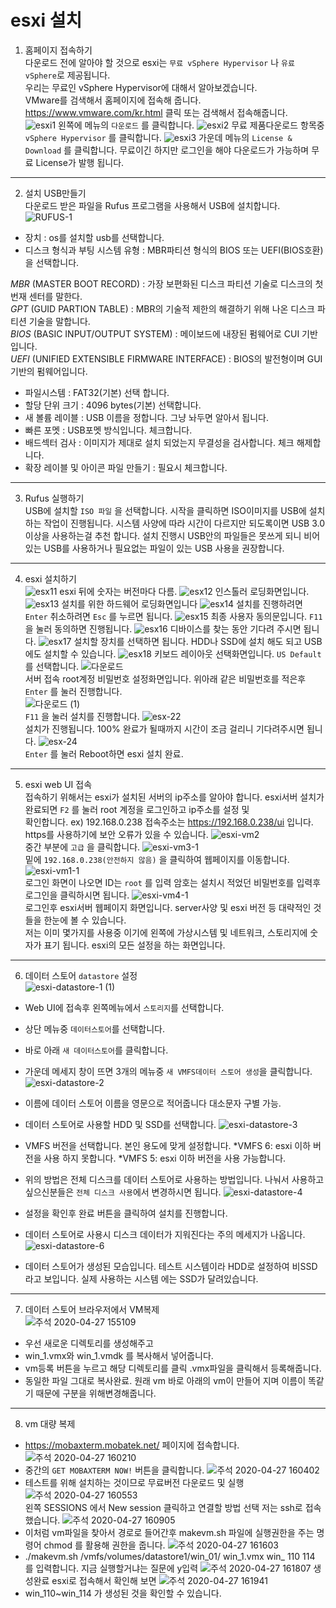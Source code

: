 # esxi 설치
1. 홈페이지 접속하기 <br>
다운로드 전에 알아야 할 것으로 esxi는 `무료 vSphere Hypervisor` 나 `유료 vSphere`로 제공됩니다. <br>
우리는 무료인 vSphere Hypervisor에 대해서 알아보겠습니다. <br>
VMware를 검색해서 홈페이지에 접속해 줍니다. https://www.vmware.com/kr.html 클릭 또는 검색해서 접속해줍니다. <br>
![esxi1](https://user-images.githubusercontent.com/63625609/80326477-e2729c80-8873-11ea-824b-cfb90c358414.png)
왼쪽에 메뉴의 `다운로드` 를 클릭합니다.
![esxi2](https://user-images.githubusercontent.com/63625609/80326523-06ce7900-8874-11ea-9c25-9e5d4556c2bd.png)
무료 제품다운로드 항목중 `vSphere Hypervisor` 를 클릭합니다.
![esxi3](https://user-images.githubusercontent.com/63625609/80326579-3e3d2580-8874-11ea-8d72-0d349700161c.png)
가운데 메뉴의 `License & Download` 를 클릭합니다. 무료이긴 하지만 로그인을 해야 다운로드가 가능하며 무료 License가 발행 됩니다.

-----
2. 설치 USB만들기 <br>
다운로드 받은 파일을 Rufus 프로그램을 사용해서 USB에 설치합니다. <br>
![RUFUS-1](https://user-images.githubusercontent.com/63625609/80326713-a25fe980-8874-11ea-900b-44c7e3ed1a21.png)
* 장치 : os를 설치할 usb를 선택합니다. <br>
* 디스크 형식과 부팅 시스템 유형 : MBR파티션 형식의 BIOS 또는 UEFI(BIOS호환)을 선택합니다. <br>
 
 *MBR* (MASTER BOOT RECORD) : 가장 보편화된 디스크 파티션 기술로 디스크의 첫번재 센터를 말한다. <br>
 *GPT* (GUID PARTION TABLE) : MBR의 기술적 제한의 해결하기 위해 나온 디스크 파티션 기술을 말합니다. <br>
 *BIOS* (BASIC INPUT/OUTPUT SYSTEM) : 메이보드에 내장된 펌웨어로 CUI 기반입니다. <br>
 *UEFI* (UNIFIED EXTENSIBLE FIRMWARE INTERFACE) : BIOS의 발전형이며 GUI 기반의 펌웨어입니다. <br>

* 파일시스템 : FAT32(기본) 선택 합니다.
* 할당 단위 크기 : 4096 bytes(기본) 선택합니다.
* 새 볼륨 레이블 : USB 이름을 정합니다. 그냥 놔두면 알아서 됩니다.
* 빠른 포멧 : USB포멧 방식입니다. 체크합니다.
* 배드섹터 검사 : 이미지가 제대로 설치 되었는지 무결성을 검사합니다. 체크 해제합니다.
* 확장 레이블 및 아이콘 파일 만들기 : 필요시 체크합니다.

-----
3. Rufus 실행하기 <br>
USB에 설치할 `ISO 파일` 을 선택합니다. 시작을 클릭하면 ISO이미지를 USB에 설치하는 작업이 진행됩니다. 시스템 사양에 따라 시간이 다르지만 되도록이면 USB 3.0이상을 사용하는걸 추천 합니다. 설치 진행시 USB안의 파일들은 못쓰게 되니 비어있는 USB를 사용하거나 필요없는 파일이 있는 USB 사용을 권장합니다.

-----
4. esxi 설치하기 <br>
![esx11](https://user-images.githubusercontent.com/63625609/80325068-b0ab0700-886e-11ea-84fc-77492fdb7cbe.png)
esxi 뒤에 숫자는 버전마다 다름. 
![esx12](https://user-images.githubusercontent.com/63625609/80325149-efd95800-886e-11ea-90f4-0a3c9f8e4639.png)
인스톨러 로딩화면입니다. 
![esx13](https://user-images.githubusercontent.com/63625609/80325200-29aa5e80-886f-11ea-8936-5a2cd4c42cf4.png)
설치를 위한 하드웨어 로딩화면입니다
![esx14](https://user-images.githubusercontent.com/63625609/80325262-59596680-886f-11ea-8eb4-52067e1eab2a.png)
설치를 진행하려면 `Enter` 취소하려면 `Esc` 를 누르면 됩니다.
![esx15](https://user-images.githubusercontent.com/63625609/80325302-8c9bf580-886f-11ea-940c-7d51f38acb26.png)
최종 사용자 동의문입니다. `F11` 을 눌러 동의하면 진행됩니다.
![esx16](https://user-images.githubusercontent.com/63625609/80325344-c40aa200-886f-11ea-9d88-32712f8e0b89.png)
디바이스를 찾는 동안 기다려 주시면 됩니다.
![esx17](https://user-images.githubusercontent.com/63625609/80325383-e8667e80-886f-11ea-97c3-542d30e9a17e.png)
설치할 장치를 선택하면 됩니다. HDD나 SSD에 설치 해도 되고 USB에도 설치할 수 있습니다.
![esx18](https://user-images.githubusercontent.com/63625609/80325453-2499df00-8870-11ea-916d-396fa65041dc.png)
키보드 레이아웃 선택화면입니다. `US Default` 를 선택합니다.
![다운로드](https://user-images.githubusercontent.com/63625609/80325537-8e19ed80-8870-11ea-9b9a-ba804af22274.png) <br>
서버 접속 root계정 비밀번호 설정화면입니다. 위아래 같은 비밀번호를 적은후 `Enter` 를 눌러 진행합니다. <br>
![다운로드 (1)](https://user-images.githubusercontent.com/63625609/80325605-d20cf280-8870-11ea-82b0-34218a4e899c.png) <br>
`F11` 을 눌러 설치를 진행합니다.
![esx-22](https://user-images.githubusercontent.com/63625609/80325654-fcf74680-8870-11ea-8eea-24f4d772dde3.png) <br>
설치가 진행됩니다. 100% 완료가 될때까지 시간이 조금 걸리니 기다려주시면 됩니다.
![esx-24](https://user-images.githubusercontent.com/63625609/80325687-2021f600-8871-11ea-831b-0296c94bdeef.png) <br>
`Enter` 를 눌러 Reboot하면 esxi 설치 완료. <br>

-------
5. esxi web UI 접속 <br>
접속하기 위해서는 esxi가 설치된 서버의 ip주소를 알아야 합니다. esxi서버 설치가 완료되면 `F2` 를 눌러 root 계정을 로그인하고 ip주소를 설정 및 <br>
확인합니다. ex) 192.168.0.238 접속주소는 https://192.168.0.238/ui 입니다. https를 사용하기에 보안 오류가 있을 수 있습니다.
![esxi-vm2](https://user-images.githubusercontent.com/63625609/80325927-1e0c6700-8872-11ea-8d71-652cbbad6483.png) <br>
중간 부분에 `고급` 을 클릭합니다.
![esxi-vm3-1](https://user-images.githubusercontent.com/63625609/80325970-4005e980-8872-11ea-8252-a162ddba982a.png) <br>
밑에 `192.168.0.238(안전하지 않음)` 을 클릭하여 웹페이지를 이동합니다.
![esxi-vm1-1](https://user-images.githubusercontent.com/63625609/80326034-780d2c80-8872-11ea-9dc1-94378c0c0c98.png) <br>
로그인 화면이 나오면 ID는 `root` 를 입력 암호는 설치시 적었던 비밀번호를 입력후 로그인을 클릭하시면 됩니다.
![esxi-vm4-1](https://user-images.githubusercontent.com/63625609/80326128-b86caa80-8872-11ea-941a-fcf4bcc0295d.png) <br>
로그인후 esxi서버 웹페이지 화면입니다. server사양 및 esxi 버전 등 대략적인 것들을 한눈에 볼 수 있습니다. <br>
저는 이미 몇가지를 사용중 이기에 왼쪽에 가상시스템 및 네트워크, 스토리지에 숫자가 표기 됩니다. esxi의 모든 설정을 하는 화면입니다.

-----
6. 데이터 스토어 `datastore` 설정 <br>
![esxi-datastore-1 (1)](https://user-images.githubusercontent.com/63625609/80327313-a260e900-8876-11ea-9c05-84ffdcf9f74b.png)
* Web UI에 접속후 왼쪽메뉴에서 `스토리지`를 선택합니다.
* 상단 메뉴중 `데이터스토어`를 선택합니다.
* 바로 아래 `새 데이터스토어`를 클릭합니다.
* 가운데 메세지 창이 뜨면 3개의 메뉴중 `새 VMFS데이터 스토어 생성`을 클릭합니다.
![esxi-datastore-2](https://user-images.githubusercontent.com/63625609/80327409-f7046400-8876-11ea-99c6-e28df839c893.png)
* 이름에 데이터 스토어 이름을 영문으로 적어줍니다 대소문자 구별 가능.
* 데이터 스토어로 사용할 HDD 및 SSD를 선택합니다.
![esxi-datastore-3](https://user-images.githubusercontent.com/63625609/80327475-29ae5c80-8877-11ea-8acd-fe021fa30f52.png)
* VMFS 버전을 선택합니다. 본인 용도에 맞게 설정합니다. 
*VMFS 6: esxi 이하 버전을 사용 하지 못합니다.
*VMFS 5: esxi 이하 버전을 사용 가능합니다.

* 위의 방법은 전체 디스크를 데이터 스토어로 사용하는 방법입니다. 나눠서 사용하고 싶으신분들은 `전체 디스크 사용`에서 변경하시면 됩니다.
![esxi-datastore-4](https://user-images.githubusercontent.com/63625609/80327587-9cb7d300-8877-11ea-9d94-125106bca2db.png)
* 설정을 확인후 완료 버튼을 클릭하여 설치를 진행합니다.
* 데이터 스토어로 사용시 디스크 데이터가 지워진다는 주의 메세지가 나옵니다.
![esxi-datastore-6](https://user-images.githubusercontent.com/63625609/80327651-d092f880-8877-11ea-89a5-7e6747d5d339.png)
* 데이터 스토어가 생성된 모습입니다. 테스트 시스템이라 HDD로 설정하여 비SSD라고 보입니다. 실제 사용하는 시스템 에는 SSD가 달려있습니다.
---------
7. 데이터 스토어 브라우저에서 VM복제 <br>
![주석 2020-04-27 155109](https://user-images.githubusercontent.com/63625609/80342420-1e6f2700-889f-11ea-9247-142ff4471892.png) <br>
* 우선 새로운 디렉토리를 생성해주고
* win_1.vmx와 win_1.vmdk 를 복사해서 넣어줍니다.
* vm등록 버튼을 누르고 해당 디렉토리를 클릭 .vmx파일을 클릭해서 등록해줍니다.
* 동일한 파일 그대로 복사완료. 원래 vm 바로 아래의 vm이 만들어 지며 이름이 똑같기 때문에 구분을 위해변경해줍니다.
-------
8. vm 대량 복제
* https://mobaxterm.mobatek.net/  페이지에 접속합니다.
![주석 2020-04-27 160210](https://user-images.githubusercontent.com/63625609/80343253-8114f280-88a0-11ea-8be1-46875c05c814.png)
* 중간의 `GET MOBAXTERM NOW!` 버튼을 클릭합니다.
![주석 2020-04-27 160402](https://user-images.githubusercontent.com/63625609/80343414-c89b7e80-88a0-11ea-9e72-8512361a5fba.png)
* 테스트를 위해 설치하는 것이므로 무료버전 다운로드 및 실행 <br>
![주석 2020-04-27 160553](https://user-images.githubusercontent.com/63625609/80343523-026c8500-88a1-11ea-9086-b629a38c4b81.png) <br>
왼쪽 SESSIONS 에서 New session 클릭하고 연결할 방법 선택 저는 ssh로 접속했습니다.
![주석 2020-04-27 160905](https://user-images.githubusercontent.com/63625609/80343772-7444ce80-88a1-11ea-8dcd-6183fe02f50b.png)
* 이처럼 vm파일을 찾아서 경로로 들어간후 makevm.sh 파일에 실행권한을 주는 명령어 chmod 를 활용해 권한을 줍니다.
![주석 2020-04-27 161603](https://user-images.githubusercontent.com/63625609/80344369-6cd1f500-88a2-11ea-8941-9f6e3fc39f11.png)
* ./makevm.sh /vmfs/volumes/datastore1/win_01/ win_1.vmx win_ 110 114 를 입력합니다. 지금 실행할거냐는 질문에 y입력
![주석 2020-04-27 161807](https://user-images.githubusercontent.com/63625609/80344561-c0444300-88a2-11ea-82af-248a51cf1ead.png)
생성완료 esxi로 접속해서 확인해 보면
![주석 2020-04-27 161941](https://user-images.githubusercontent.com/63625609/80344687-f2ee3b80-88a2-11ea-8413-d36609dda20d.png)
* win_110~win_114 가 생성된 것을 확인할 수 있습니다. 
